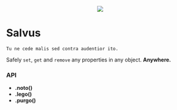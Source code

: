<div align="center" style="margin:30px 0 40px">
	<img src="http://www.analogbird.com/static/img/playground/salvus.png"/>
</div>


Salvus
=========
```
Tu ne cede malis sed contra audentior ito.
```

Safely `set`, `get` and `remove` any properties in any object. **Anywhere.**

### API

 * **.noto()**
 * **.lego()**
 * **.purgo()**


